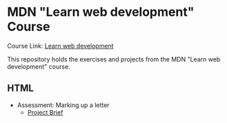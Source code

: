 # MDN "Learn web development" Course

Course Link: [Learn web development](https://developer.mozilla.org/en-US/docs/Learn)

This repository holds the exercises and projects from the MDN "Learn web development" course.

## HTML
- Assessment: Marking up a letter
  - [Project Brief](Assessment%2001%20-%20Marking%20up%20a%20letter/project-brief.md)